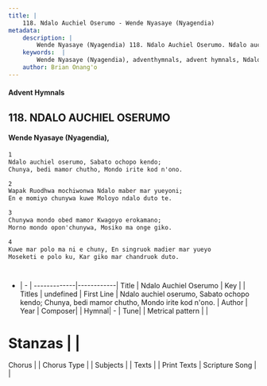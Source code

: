 ```yaml
---
title: |
    118. Ndalo Auchiel Oserumo - Wende Nyasaye (Nyagendia)
metadata:
    description: |
        Wende Nyasaye (Nyagendia) 118. Ndalo Auchiel Oserumo. Ndalo auchiel oserumo, Sabato ochopo kendo; Chunya, bedi mamor chutho, Mondo irite kod n'ono.  
    keywords:  |
        Wende Nyasaye (Nyagendia), adventhymnals, advent hymnals, Ndalo Auchiel Oserumo, Ndalo auchiel oserumo, Sabato ochopo kendo; Chunya, bedi mamor chutho, Mondo irite kod n'ono.. 
    author: Brian Onang'o
---
```


#### Advent Hymnals
## 118. NDALO AUCHIEL OSERUMO
####  Wende Nyasaye (Nyagendia),

```txt
1
Ndalo auchiel oserumo, Sabato ochopo kendo;
Chunya, bedi mamor chutho, Mondo irite kod n'ono.

2
Wapak Ruodhwa mochiwonwa Ndalo maber mar yueyoni;
En e momiyo chunywa kuwe Moloyo ndalo duto te.

3
Chunywa mondo obed mamor Kwagoyo erokamano;
Morno mondo opon'chunywa, Mosiko ma onge giko.

4
Kuwe mar polo ma ni e chuny, En singruok madier mar yueyo
Moseketi e polo ku, Kar giko mar chandruok duto.




```

- |   -  |
-------------|------------|
Title | Ndalo Auchiel Oserumo |
Key |  |
Titles | undefined |
First Line | Ndalo auchiel oserumo, Sabato ochopo kendo; Chunya, bedi mamor chutho, Mondo irite kod n'ono. |
Author | 
Year | 
Composer| |
Hymnal|  - |
Tune|  |
Metrical pattern | |
# Stanzas |  |
Chorus |  |
Chorus Type |  |
Subjects | |
Texts |  |
Print Texts | 
Scripture Song |  |
    
